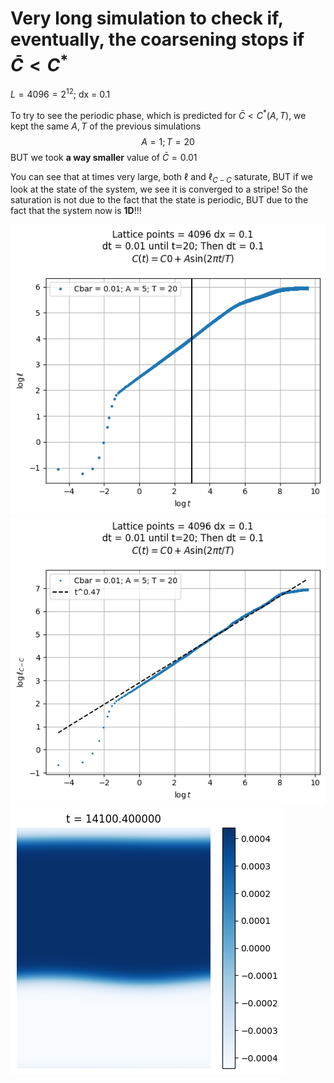 # Very long simulation to check if, eventually, the coarsening stops if $\bar{C}<C^*$

$L = 4096 = 2^{12}$; dx = 0.1

To try to see the periodic phase, which is predicted for $\bar{C}<C^*(A,T)$, we kept the same $A,T$ of the previous simulations
$$A = 1; T = 20$$
BUT we took **a way smaller** value of $\bar{C}=0.01$


You can see that at times very large, both $\ell$ and $\ell_{C-C}$ saturate, BUT if we look at the state of the system, we see it is converged to a stripe!
So the saturation is not due to the fact that the state is periodic, BUT due to the fact that the system now is **1D**!!!

![](../2D%20phase%20transition/ell/saturationN=4096.png?raw=true)
![](../2D%20phase%20transition/ellC-C/saturationN=4096.png?raw=true)
![](../2D%20phase%20transition/saturationN=4096.png?raw=true)